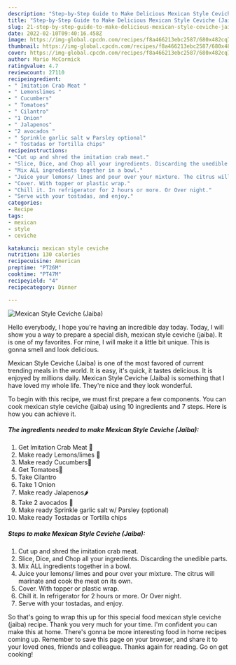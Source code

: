 ```yaml
---
description: "Step-by-Step Guide to Make Delicious Mexican Style Ceviche (Jaiba)"
title: "Step-by-Step Guide to Make Delicious Mexican Style Ceviche (Jaiba)"
slug: 21-step-by-step-guide-to-make-delicious-mexican-style-ceviche-jaiba
date: 2022-02-10T09:40:16.458Z
image: https://img-global.cpcdn.com/recipes/f8a466213ebc2587/680x482cq70/mexican-style-ceviche-jaiba-recipe-main-photo.jpg
thumbnail: https://img-global.cpcdn.com/recipes/f8a466213ebc2587/680x482cq70/mexican-style-ceviche-jaiba-recipe-main-photo.jpg
cover: https://img-global.cpcdn.com/recipes/f8a466213ebc2587/680x482cq70/mexican-style-ceviche-jaiba-recipe-main-photo.jpg
author: Mario McCormick
ratingvalue: 4.7
reviewcount: 27110
recipeingredient:
- " Imitation Crab Meat "
- " Lemonslimes "
- " Cucumbers"
- " Tomatoes"
- " Cilantro"
- "1 Onion"
- " Jalapenos"
- "2 avocados "
- " Sprinkle garlic salt w Parsley optional"
- " Tostadas or Tortilla chips"
recipeinstructions:
- "Cut up and shred the imitation crab meat."
- "Slice, Dice, and Chop all your ingredients. Discarding the unedible parts."
- "Mix ALL ingredients together in a bowl."
- "Juice your lemons/ limes and pour over your mixture. The citrus will marinate and cook the meat on its own."
- "Cover. With topper or plastic wrap."
- "Chill it. In refrigerator for 2 hours or more. Or Over night."
- "Serve with your tostadas, and enjoy."
categories:
- Recipe
tags:
- mexican
- style
- ceviche

katakunci: mexican style ceviche 
nutrition: 130 calories
recipecuisine: American
preptime: "PT26M"
cooktime: "PT47M"
recipeyield: "4"
recipecategory: Dinner

---
```



![Mexican Style Ceviche (Jaiba)](https://img-global.cpcdn.com/recipes/f8a466213ebc2587/680x482cq70/mexican-style-ceviche-jaiba-recipe-main-photo.jpg)

Hello everybody, I hope you're having an incredible day today. Today, I will show you a way to prepare a special dish, mexican style ceviche (jaiba). It is one of my favorites. For mine, I will make it a little bit unique. This is gonna smell and look delicious.



Mexican Style Ceviche (Jaiba) is one of the most favored of current trending meals in the world. It is easy, it's quick, it tastes delicious. It is enjoyed by millions daily. Mexican Style Ceviche (Jaiba) is something that I have loved my whole life. They're nice and they look wonderful.


To begin with this recipe, we must first prepare a few components. You can cook mexican style ceviche (jaiba) using 10 ingredients and 7 steps. Here is how you can achieve it.

<!--inarticleads1-->

##### The ingredients needed to make Mexican Style Ceviche (Jaiba):

1. Get  Imitation Crab Meat 🦀
1. Make ready  Lemons/limes 🍋
1. Make ready  Cucumbers🥒
1. Get  Tomatoes🍅
1. Take  Cilantro
1. Take 1 Onion
1. Make ready  Jalapenos🌶️
1. Take 2 avocados 🥑
1. Make ready  Sprinkle garlic salt w/ Parsley (optional)
1. Make ready  Tostadas or Tortilla chips




<!--inarticleads2-->

##### Steps to make Mexican Style Ceviche (Jaiba):

1. Cut up and shred the imitation crab meat.
1. Slice, Dice, and Chop all your ingredients. Discarding the unedible parts.
1. Mix ALL ingredients together in a bowl.
1. Juice your lemons/ limes and pour over your mixture. The citrus will marinate and cook the meat on its own.
1. Cover. With topper or plastic wrap.
1. Chill it. In refrigerator for 2 hours or more. Or Over night.
1. Serve with your tostadas, and enjoy.




So that's going to wrap this up for this special food mexican style ceviche (jaiba) recipe. Thank you very much for your time. I'm confident you can make this at home. There's gonna be more interesting food in home recipes coming up. Remember to save this page on your browser, and share it to your loved ones, friends and colleague. Thanks again for reading. Go on get cooking!
